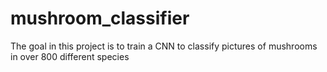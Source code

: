 # mushroom_classifier

The goal in this project is to train a CNN to classify pictures of mushrooms in over 800 different species
